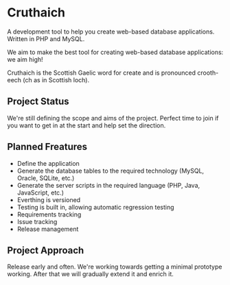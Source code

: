 Cruthaich
=========

A development tool to help you create web-based database applications. Written in PHP and MySQL.

We aim to make the best tool for creating web-based database applications: we aim high!

Cruthaich is the Scottish Gaelic word for create and is pronounced crooth-eech (ch as in Scottish loch).


Project Status
--------------

We're still defining the scope and aims of the project.  Perfect time to join if you want to get in at the start
and help set the direction.


Planned Freatures
-----------------

- Define the application
- Generate the database tables to the required technology (MySQL, Oracle, SQLite, etc.)
- Generate the server scripts in the required language (PHP, Java, JavaScript, etc.)
- Everthing is versioned
- Testing is built in, allowing automatic regression testing
- Requirements tracking
- Issue tracking
- Release management


Project Approach
----------------

Release early and often.  We're working towards getting a minimal prototype working.  After that we will gradually
extend it and enrich it.

